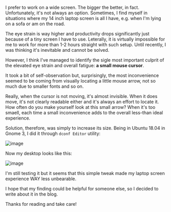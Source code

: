 I prefer to work on a wide screen. The bigger the better, in fact. Unfortunately, it's not always an option.
Sometimes, I find myself in situations where my 14 inch laptop screen is all I have, e.g. when I'm lying on a sofa or am on the road.

The eye strain is way higher and productivity drops significantly just because of a tiny screen I have to use. Leterally, it is virtually impossible for me to work for more than 1-2 hours straight with such setup. Until recently, I was thinking it's inevitable and cannot be solved.

However, I think I've managed to identify the sigle most important culprit of the elevated eye strain and overall fatigue: **a small mouse cursor**.

It took a bit of self-observation but, surprisingly, the most inconvenience seemed to be coming from visually locating a little mouse arrow, not so much due to smaller fonts and so on.

Really, when the cursor is not moving, it's almost invisible. When it does move, it's not clearly readable either and it's always an effort to locate it. 
How often do you make yourself look at this small arrow? When it's too smaell, each time a small inconvenience adds to the overall less-than ideal experience.

Solution, therefore, was simply to increase its size. Being in Ubuntu 18.04 in Gnome 3, I did it through `dconf Editor` utility:

![image](https://user-images.githubusercontent.com/21345604/121795913-9de3c500-cc1d-11eb-8f1c-a407cd4057cb.png)

Now my desktop looks like this:

![image](https://user-images.githubusercontent.com/21345604/121795901-90c6d600-cc1d-11eb-92d4-1d81be1c9297.png)

I'm still testing it but it seems that this simple tweak made my laptop screen experience WAY less unbearable.

I hope that my finding could be helpful for someone else, so I decided to write about it in the blog.

Thanks for reading and take care!
